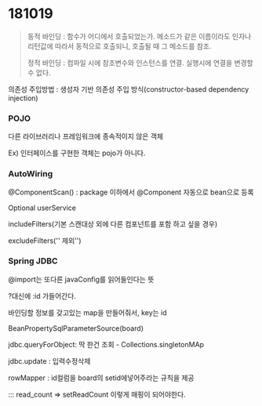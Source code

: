 # 181019

> 동적 바인딩 : 함수가 어디에서 호출되었는가. 메소드가 같은 이름이라도 인자나 리턴값에 따라서 동적으로 호출되니, 호출될 때 그 메소드를 참조. 
>
> 정적 바인딩  : 컴파일 시에  참조변수와 인스턴스를 연결. 실행시에 연결을 변경할 수 없다.

의존성 주입방법 : 생성자 기반 의존성 주입 방식(constructor-based dependency injection)

### POJO

다른 라이브러리나 프레임워크에 종속적이지 않은 객체

Ex) 인터페이스를 구현한 객체는 pojo가 아니다.

### AutoWiring

@ComponentScan() : package 이하에서 @Component 자동으로 bean으로 등록

Optional<UserService> userService

includeFilters(기본 스캔대상 외에 다른 컴포넌트를 포함 하고 싶을 경우)

excludeFilters('' 제외'')

### Spring JDBC

@import는 또다른 javaConfig를 읽어들인다는 뜻

?대신에 :id 가들어간다.

바인딩할 정보를 갖고있는 map을 만들어줘서, key는 id

BeanPropertySqlParameterSource(board)

jdbc.queryForObject: 딱 한건 조회 - Collections.singletonMAp

jdbc.update : 입력수정삭제

rowMapper : id컬럼을 board의 setid에넣어주라는 규칙을 제공

::: read_count => setReadCount 이렇게 매핑이 되어야한다.
